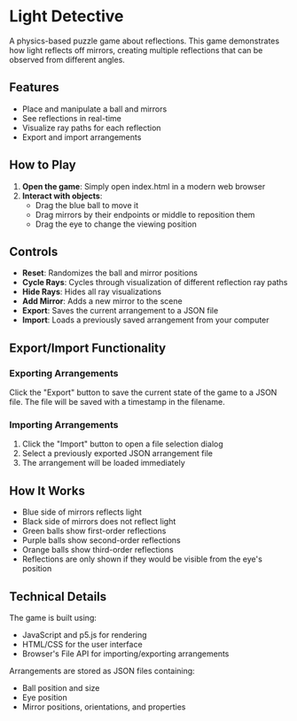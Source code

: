 # Light Detective

A physics-based puzzle game about reflections. This game demonstrates how light reflects off mirrors, creating multiple reflections that can be observed from different angles.

## Features

- Place and manipulate a ball and mirrors
- See reflections in real-time
- Visualize ray paths for each reflection
- Export and import arrangements

## How to Play

1. **Open the game**: Simply open index.html in a modern web browser
2. **Interact with objects**:
   - Drag the blue ball to move it
   - Drag mirrors by their endpoints or middle to reposition them
   - Drag the eye to change the viewing position

## Controls

- **Reset**: Randomizes the ball and mirror positions
- **Cycle Rays**: Cycles through visualization of different reflection ray paths
- **Hide Rays**: Hides all ray visualizations
- **Add Mirror**: Adds a new mirror to the scene
- **Export**: Saves the current arrangement to a JSON file
- **Import**: Loads a previously saved arrangement from your computer

## Export/Import Functionality

### Exporting Arrangements

Click the "Export" button to save the current state of the game to a JSON file. The file will be saved with a timestamp in the filename.

### Importing Arrangements

1. Click the "Import" button to open a file selection dialog
2. Select a previously exported JSON arrangement file
3. The arrangement will be loaded immediately

## How It Works

- Blue side of mirrors reflects light
- Black side of mirrors does not reflect light
- Green balls show first-order reflections
- Purple balls show second-order reflections
- Orange balls show third-order reflections
- Reflections are only shown if they would be visible from the eye's position

## Technical Details

The game is built using:
- JavaScript and p5.js for rendering
- HTML/CSS for the user interface
- Browser's File API for importing/exporting arrangements

Arrangements are stored as JSON files containing:
- Ball position and size
- Eye position
- Mirror positions, orientations, and properties 